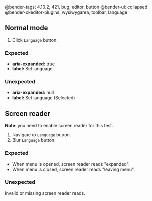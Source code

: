 @bender-tags: 4.10.2, 421, bug, editor, button
@bender-ui: collapsed
@bender-ckeditor-plugins: wysiwygarea, toolbar, language

## Normal mode

1. Click `Language` button.

### Expected

* **aria-expanded:** true
* **label:** Set language

### Unexpected

* **aria-expanded:** null
* **label:** Set language (Selected)

## Screen reader

**Note**: you need to enable screen reader for this test.

1. Navigate to `Language` button.
1. Blur `Language` button.

### Expected

* When menu is opened, screen reader reads "expanded".
* When menu is closed, screen reader reads "leaving menu".

### Unexpected

Invalid or missing screen reader reads.
